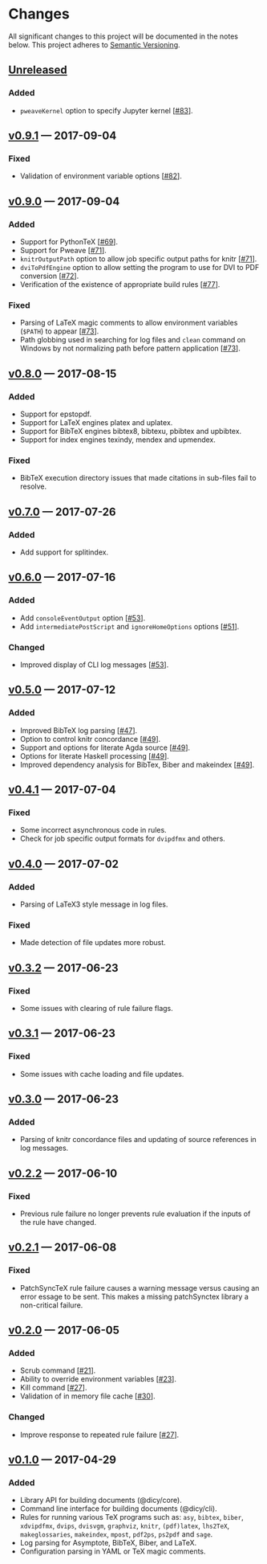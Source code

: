 # Changes

All significant changes to this project will be documented in the notes below.
This project adheres to [Semantic Versioning](http://semver.org/).

## [Unreleased][]

### Added
- `pweaveKernel` option to specify Jupyter kernel \[[#83][]].

## [v0.9.1][] &mdash; 2017-09-04

### Fixed
- Validation of environment variable options \[[#82][]].

## [v0.9.0][] &mdash; 2017-09-04

### Added
- Support for PythonTeX \[[#69][]].
- Support for Pweave \[[#71][]].
- `knitrOutputPath` option to allow job specific output paths for knitr
  \[[#71][]].
- `dviToPdfEngine` option to allow setting the program to use for DVI to PDF
  conversion \[[#72][]].
- Verification of the existence of appropriate build rules \[[#77][]].

### Fixed
- Parsing of LaTeX magic comments to allow environment variables (`$PATH`) to
  appear \[[#73][]].
- Path globbing used in searching for log files and `clean` command on Windows
  by not normalizing path before pattern application \[[#73][]].

## [v0.8.0][] &mdash; 2017-08-15

### Added
- Support for epstopdf.
- Support for LaTeX engines platex and uplatex.
- Support for BibTeX engines bibtex8, bibtexu, pbibtex and upbibtex.
- Support for index engines texindy, mendex and upmendex.

### Fixed
- BibTeX execution directory issues that made citations in sub-files fail to
  resolve.

## [v0.7.0][] &mdash; 2017-07-26

### Added
- Add support for splitindex.

## [v0.6.0][] &mdash; 2017-07-16

### Added
- Add `consoleEventOutput` option \[[#53][]].
- Add `intermediatePostScript` and `ignoreHomeOptions` options \[[#51]].

### Changed
- Improved display of CLI log messages \[[#53]].

## [v0.5.0][] &mdash; 2017-07-12

### Added
- Improved BibTeX log parsing \[[#47]].
- Option to control knitr concordance \[[#49]].
- Support and options for literate Agda source \[[#49]].
- Options for literate Haskell processing \[[#49]].
- Improved dependency analysis for BibTex, Biber and makeindex \[[#49]].

## [v0.4.1][] &mdash; 2017-07-04

### Fixed

- Some incorrect asynchronous code in rules.
- Check for job specific output formats for `dvipdfmx` and others.

## [v0.4.0][] &mdash; 2017-07-02

### Added
- Parsing of LaTeX3 style message in log files.

### Fixed
- Made detection of file updates more robust.

## [v0.3.2][] &mdash; 2017-06-23

### Fixed

- Some issues with clearing of rule failure flags.

## [v0.3.1][] &mdash; 2017-06-23

### Fixed

- Some issues with cache loading and file updates.

## [v0.3.0][] &mdash; 2017-06-23

### Added

- Parsing of knitr concordance files and updating of source references in log
  messages.

## [v0.2.2][] &mdash; 2017-06-10

### Fixed

- Previous rule failure no longer prevents rule evaluation if the inputs of the
  rule have changed.

## [v0.2.1][] &mdash; 2017-06-08

### Fixed

- PatchSyncTeX rule failure causes a warning message versus causing an error
  essage to be sent. This makes a  missing patchSynctex library a non-critical
  failure.

## [v0.2.0][] &mdash; 2017-06-05

### Added

- Scrub command \[[#21][]].
- Ability to override environment variables \[[#23][]].
- Kill command \[[#27][]].
- Validation of in memory file cache \[[#30][]].

### Changed

- Improve response to repeated rule failure \[[#27][]].

## [v0.1.0][] &mdash; 2017-04-29

### Added

- Library API for building documents (@dicy/core).
- Command line interface for building documents (@dicy/cli).
- Rules for running various TeX programs such as: `asy`, `bibtex`, `biber`,
  `xdvipdfmx`, `dvips`, `dvisvgm`, `graphviz`, `knitr`, `(pdf)latex`,
  `lhs2TeX`, `makeglossaries`, `makeindex`, `mpost`, `pdf2ps`, `ps2pdf` and
  `sage`.
- Log parsing for Asymptote, BibTeX, Biber, and LaTeX.
- Configuration parsing in YAML or TeX magic comments.

[Unreleased]: https://github.com/yitzchak/dicy/compare/v0.9.1...master
[v0.9.1]: https://github.com/yitzchak/dicy/compare/v0.9.0...v0.9.1
[v0.9.0]: https://github.com/yitzchak/dicy/compare/v0.8.0...v0.9.0
[v0.8.0]: https://github.com/yitzchak/dicy/compare/v0.7.0...v0.8.0
[v0.7.0]: https://github.com/yitzchak/dicy/compare/v0.6.0...v0.7.0
[v0.6.0]: https://github.com/yitzchak/dicy/compare/v0.5.0...v0.6.0
[v0.5.0]: https://github.com/yitzchak/dicy/compare/v0.4.1...v0.5.0
[v0.4.1]: https://github.com/yitzchak/dicy/compare/v0.4.0...v0.4.1
[v0.4.0]: https://github.com/yitzchak/dicy/compare/v0.3.2...v0.4.0
[v0.3.2]: https://github.com/yitzchak/dicy/compare/v0.3.1...v0.3.2
[v0.3.1]: https://github.com/yitzchak/dicy/compare/v0.3.0...v0.3.1
[v0.3.0]: https://github.com/yitzchak/dicy/compare/v0.2.2...v0.3.0
[v0.2.2]: https://github.com/yitzchak/dicy/compare/v0.2.1...v0.2.2
[v0.2.1]: https://github.com/yitzchak/dicy/compare/v0.2.0...v0.2.1
[v0.2.0]: https://github.com/yitzchak/dicy/compare/v0.1.0...v0.2.0
[v0.1.0]: https://github.com/yitzchak/dicy/tree/v0.1.0

[#83]: https://github.com/yitzchak/dicy/pull/83
[#82]: https://github.com/yitzchak/dicy/pull/82
[#77]: https://github.com/yitzchak/dicy/pull/77
[#73]: https://github.com/yitzchak/dicy/pull/73
[#72]: https://github.com/yitzchak/dicy/pull/72
[#71]: https://github.com/yitzchak/dicy/pull/71
[#69]: https://github.com/yitzchak/dicy/pull/69
[#53]: https://github.com/yitzchak/dicy/pull/53
[#51]: https://github.com/yitzchak/dicy/pull/51
[#49]: https://github.com/yitzchak/dicy/pull/49
[#47]: https://github.com/yitzchak/dicy/pull/47
[#30]: https://github.com/yitzchak/dicy/pull/30
[#27]: https://github.com/yitzchak/dicy/pull/27
[#23]: https://github.com/yitzchak/dicy/pull/23
[#21]: https://github.com/yitzchak/dicy/pull/21
